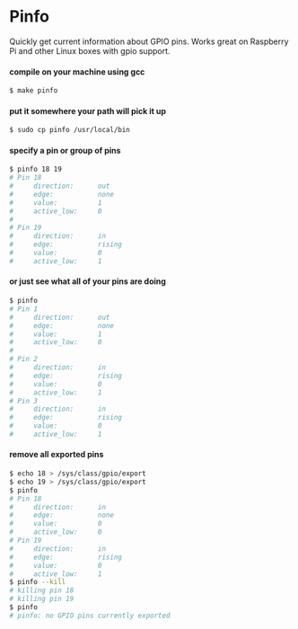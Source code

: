 # Pinfo

Quickly get current information about GPIO pins. Works great on Raspberry Pi and other Linux boxes
with gpio support.

#### compile on your machine using gcc

```sh
$ make pinfo
```

#### put it somewhere your path will pick it up

```sh
$ sudo cp pinfo /usr/local/bin
```

#### specify a pin or group of pins

```sh
$ pinfo 18 19
# Pin 18
#     direction:      out
#     edge:           none
#     value:          1
#     active_low:     0
#
# Pin 19
#     direction:      in
#     edge:           rising
#     value:          0
#     active_low:     1
```

#### or just see what all of your pins are doing

```sh
$ pinfo
# Pin 1
#     direction:      out
#     edge:           none
#     value:          1
#     active_low:     0
#
# Pin 2
#     direction:      in
#     edge:           rising
#     value:          0
#     active_low:     1
# Pin 3
#     direction:      in
#     edge:           rising
#     value:          0
#     active_low:     1
```

#### remove all exported pins

```sh
$ echo 18 > /sys/class/gpio/export
$ echo 19 > /sys/class/gpio/export
$ pinfo
# Pin 18
#     direction:      in
#     edge:           none
#     value:          0
#     active_low:     0
# Pin 19
#     direction:      in
#     edge:           rising
#     value:          0
#     active_low:     1
$ pinfo --kill
# killing pin 18
# killing pin 19
$ pinfo
# pinfo: no GPIO pins currently exported
```
